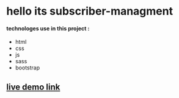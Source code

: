 
# hello its subscriber-managment

#### technologes use in this project :
  - html
  - css
  - js
  - sass
  - bootstrap

## [live demo link](https://ahmedshehata98.github.io/subscriber-managment/)
